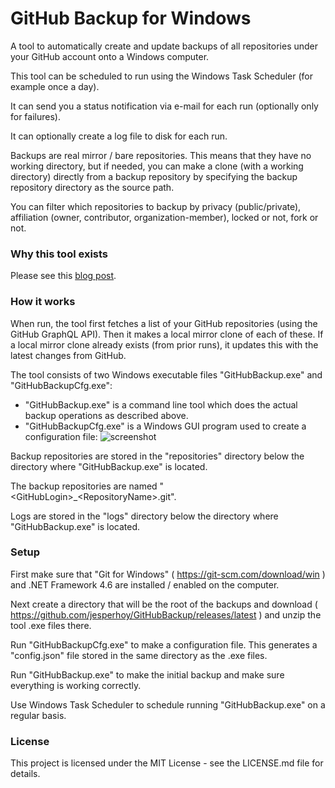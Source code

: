 # GitHub Backup for Windows

A tool to automatically create and update backups of all repositories under your GitHub account onto a Windows computer.

This tool can be scheduled to run using the Windows Task Scheduler (for example once a day).

It can send you a status notification via e-mail for each run (optionally only for failures).

It can optionally create a log file to disk for each run.

Backups are real mirror / bare repositories. This means that they have no working directory,
but if needed, you can make a clone (with a working directory) directly from a backup repository
by specifying the backup repository directory as the source path.

You can filter which repositories to backup by privacy (public/private), affiliation (owner, contributor, organization-member), 
locked or not, fork or not. 

### Why this tool exists

Please see this [blog post](http://jesperhoy.dev/p35).

### How it works

When run, the tool first fetches a list of your GitHub repositories (using the GitHub GraphQL API). 
Then it makes a local mirror clone of each of these. If a local mirror clone already exists (from prior runs),
it updates this with the latest changes from GitHub.

The tool consists of two Windows executable files "GitHubBackup.exe" and "GitHubBackupCfg.exe":

- "GitHubBackup.exe" is a command line tool which does the actual backup operations as described above.
- "GitHubBackupCfg.exe" is a Windows GUI program used to create a configuration file: ![screenshot](https://user-images.githubusercontent.com/12099212/31050378-fe9ade00-a648-11e7-94be-fdcbbca8ff8c.png)

Backup repositories are stored in the "repositories" directory below the directory where "GitHubBackup.exe" is located.

The backup repositories are named "&lt;GitHubLogin&gt;_&lt;RepositoryName&gt;.git".

Logs are stored in the "logs" directory below the directory where "GitHubBackup.exe" is located.

### Setup

First make sure that "Git for Windows" ( https://git-scm.com/download/win ) and .NET Framework 4.6 are installed / enabled
on the computer.

Next create a directory that will be the root of the backups and download ( https://github.com/jesperhoy/GitHubBackup/releases/latest )
and unzip the tool .exe files there.

Run "GitHubBackupCfg.exe" to make a configuration file. This generates a "config.json" file stored in the same directory as the .exe files. 

Run "GitHubBackup.exe" to make the initial backup and make sure everything is working correctly.

Use Windows Task Scheduler to schedule running "GitHubBackup.exe" on a regular basis.

### License

This project is licensed under the MIT License - see the LICENSE.md file for details.
